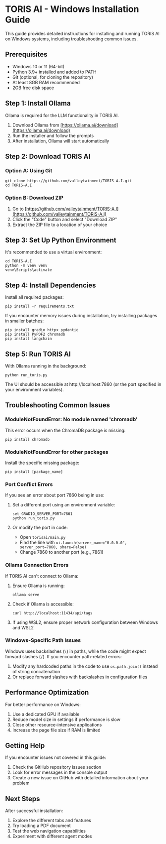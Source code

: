 # TORIS AI - Windows Installation Guide

This guide provides detailed instructions for installing and running TORIS AI on Windows systems, including troubleshooting common issues.

## Prerequisites

- Windows 10 or 11 (64-bit)
- Python 3.9+ installed and added to PATH
- Git (optional, for cloning the repository)
- At least 8GB RAM recommended
- 2GB free disk space

## Step 1: Install Ollama

Ollama is required for the LLM functionality in TORIS AI.

1. Download Ollama from [https://ollama.ai/download](https://ollama.ai/download)
2. Run the installer and follow the prompts
3. After installation, Ollama will start automatically

## Step 2: Download TORIS AI

### Option A: Using Git
```
git clone https://github.com/valleytainment/TORIS-A.I.git
cd TORIS-A.I
```

### Option B: Download ZIP
1. Go to [https://github.com/valleytainment/TORIS-A.I](https://github.com/valleytainment/TORIS-A.I)
2. Click the "Code" button and select "Download ZIP"
3. Extract the ZIP file to a location of your choice

## Step 3: Set Up Python Environment

It's recommended to use a virtual environment:

```
cd TORIS-A.I
python -m venv venv
venv\Scripts\activate
```

## Step 4: Install Dependencies

Install all required packages:

```
pip install -r requirements.txt
```

If you encounter memory issues during installation, try installing packages in smaller batches:

```
pip install gradio httpx pydantic
pip install PyPDF2 chromadb
pip install langchain
```

## Step 5: Run TORIS AI

With Ollama running in the background:

```
python run_toris.py
```

The UI should be accessible at http://localhost:7860 (or the port specified in your environment variables).

## Troubleshooting Common Issues

### ModuleNotFoundError: No module named 'chromadb'

This error occurs when the ChromaDB package is missing:

```
pip install chromadb
```

### ModuleNotFoundError for other packages

Install the specific missing package:

```
pip install [package_name]
```

### Port Conflict Errors

If you see an error about port 7860 being in use:

1. Set a different port using an environment variable:
   ```
   set GRADIO_SERVER_PORT=7861
   python run_toris.py
   ```

2. Or modify the port in code:
   - Open `torisai/main.py`
   - Find the line with `ui.launch(server_name="0.0.0.0", server_port=7860, share=False)`
   - Change 7860 to another port (e.g., 7861)

### Ollama Connection Errors

If TORIS AI can't connect to Ollama:

1. Ensure Ollama is running:
   ```
   ollama serve
   ```

2. Check if Ollama is accessible:
   ```
   curl http://localhost:11434/api/tags
   ```

3. If using WSL2, ensure proper network configuration between Windows and WSL2

### Windows-Specific Path Issues

Windows uses backslashes (`\`) in paths, while the code might expect forward slashes (`/`). If you encounter path-related errors:

1. Modify any hardcoded paths in the code to use `os.path.join()` instead of string concatenation
2. Or replace forward slashes with backslashes in configuration files

## Performance Optimization

For better performance on Windows:

1. Use a dedicated GPU if available
2. Reduce model size in settings if performance is slow
3. Close other resource-intensive applications
4. Increase the page file size if RAM is limited

## Getting Help

If you encounter issues not covered in this guide:

1. Check the GitHub repository issues section
2. Look for error messages in the console output
3. Create a new issue on GitHub with detailed information about your problem

## Next Steps

After successful installation:

1. Explore the different tabs and features
2. Try loading a PDF document
3. Test the web navigation capabilities
4. Experiment with different agent modes
